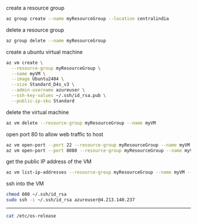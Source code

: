 create a resource group

```bash
az group create --name myResourceGroup --location centralindia
```

delete a resource group

```bash
az group delete --name myResourceGroup
```

create a ubuntu virtual machine

```bash
az vm create \
  --resource-group myResourceGroup \
  --name myVM \
  --image Ubuntu2404 \
  --size Standard_D4s_v3 \
  --admin-username azureuser \
  --ssh-key-values ~/.ssh/id_rsa.pub \
  --public-ip-sku Standard
```

delete the virtual machine

```bash
az vm delete --resource-group myResourceGroup --name myVM
```

open port 80 to allow web traffic to host

```bash
az vm open-port --port 22 --resource-group myResourceGroup --name myVM --priority 1001
az vm open-port --port 8080 --resource-group myResourceGroup --name myVM --priority 1002
```

get the public IP address of the VM

```bash
az vm list-ip-addresses --resource-group myResourceGroup --name myVM --output table
```

ssh into the VM

```bash
chmod 600 ~/.ssh/id_rsa
sudo ssh -i ~/.ssh/id_rsa azureuser@4.213.140.237
```

---

```bash
cat /etc/os-release
```
